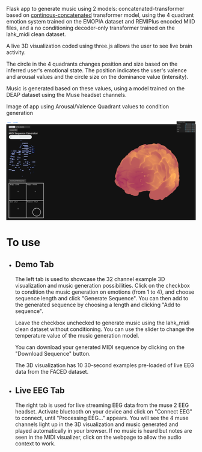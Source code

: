 Flask app to generate music using 2 models: concatenated-transformer based on [continous-concatenated](https://github.com/serkansulun/midi-emotion) transformer model, using the 4 quadrant emotion system trained on the EMOPIA dataset and REMIPlus encoded MIID files, and a no conditioning decoder-only transformer trained on the lahk_midi clean dataset.  

A live 3D visualization coded using three.js allows the user to see live brain activity. 

The circle in the 4 quadrants changes position and size based on the inferred user's emotional state. The position indicates the user's valence and arousal values and the circle size on the dominance value (intensity).

Music is generated based on these values, using a model trained on the DEAP dataset using the Muse headset channels.


Image of app using Arousal/Valence Quadrant values to condition generation

![App screenshot using quadrants](docs/flask_screen1.png)



# To use 

- ## Demo Tab
    The left tab is used to showcase the 32 channel example 3D visualization and music generation possibilities. Click on the checkbox to condition the music generation on emotions (from 1 to 4), and choose sequence length and click "Generate Sequence". You can then add to the generated sequence by choosing a length and clicking "Add to sequence". 

    Leave the checkbox unchecked to generate music using the lahk_midi clean dataset without conditioning. You can use the slider to change the temperature value of the music generation model.

    You can download your generated MIDI sequence by clicking on the "Download Sequence" button. 

    The 3D visualization has 10 30-second examples pre-loaded of live EEG data from the FACED dataset. 

- ## Live EEG Tab

     The right tab is used for live streaming EEG data from the muse 2 EEG headset. Activate bluetooth on your device and click on "Connect EEG" to connect, until "Processing EEG..." appears. You will see the 4 muse channels light up in the 3D visualization and music generated and played automatically in your browser. If no music is heard but notes are seen in the MIDI visualizer, click on the webpage to allow the audio context to work.

    





